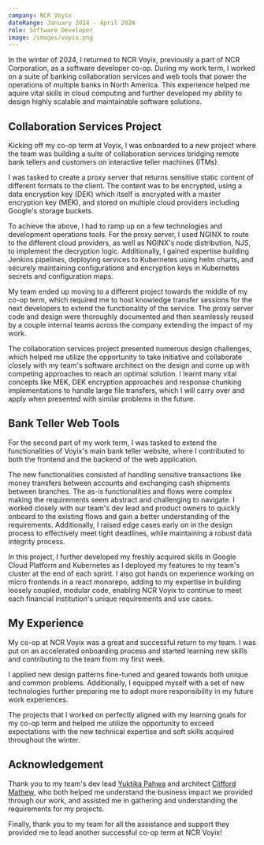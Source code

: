 ```yaml
---
company: NCR Voyix
dateRange: January 2024 - April 2024
role: Software Developer
image: /images/voyix.png
---
```


In the winter of 2024, I returned to NCR Voyix, previously a part of NCR Corporation, as a software developer co-op. During my work term, I worked on a suite of banking collaboration services and web tools that power the operations of multiple banks in North America. This experience helped me aquire vital skills in cloud computing and further developed my ability to design highly scalable and maintainable software solutions.

## Collaboration Services Project
Kicking off my co-op term at Voyix, I was onboarded to a new project where the team was building a suite of collaboration services bridging remote bank tellers and customers on interactive teller machines (ITMs).

I was tasked to create a proxy server that returns sensitive static content of different formats to the client. The content was to be encrypted, using a data encryption key (DEK) which itself is encrypted with a master encryption key (MEK), and stored on multiple cloud providers including Google's storage buckets. 

To achieve the above, I had to ramp up on a few technologies and development operations tools. For the proxy server, I used NGINX to route to the different cloud providers, as well as NGINX's node distribution, NJS, to implement the decryption logic. Additionally, I gained expertise building Jenkins pipelines, deploying services to Kubernetes using helm charts, and securely maintaining configurations and encryption keys in Kubernetes secrets and configuration maps.  

My team ended up moving to a different project towards the middle of my co-op term, which required me to host knowledge transfer sessions for the next developers to extend the functionality of the service. The proxy server code and design were thoroughly documented and then seamlessly reused by a couple internal teams across the company extending the impact of my work. 

The collaboration services project presented numerous design challenges, which helped me utilize the opportunity to take initiative and collaborate closely with my team's software architect on the design and come up with competing approaches to reach an optimal solution. I learnt many vital concepts like MEK, DEK encryption approaches and response chunking implementations to handle large file transfers, which I will carry over and apply when presented with similar problems in the future.  

## Bank Teller Web Tools
For the second part of my work term, I was tasked to extend the functionalities of Voyix's main bank teller website, where I contributed to both the frontend and the backend of the web application. 

The new functionalities consisted of handling sensitive transactions like money transfers between accounts and exchanging cash shipments between branches. The as-is functionalities and flows were complex making the requirements seem abstract and challenging to navigate. I worked closely with our team's dev lead and product owners to quickly onboard to the existing flows and gain a better understanding of the requirements. Additionally, I raised edge cases early on in the design process to effectively meet tight deadlines, while maintaining a robust data integrity process. 

In this project, I further developed my freshly acquired skills in Google Cloud Platform and Kubernetes as I deployed my features to my team's cluster at the end of each sprint. I also got hands on experience working on micro frontends in a react monorepo, adding to my expertise in building loosely coupled, modular code, enabling NCR Voyix to continue to meet each financial institution's unique requirements and use cases.  

## My Experience
My co-op at NCR Voyix was a great and successful return to my team. I was put on an accelerated onboarding process and started learning new skills and contributing to the team from my first week. 

I applied new design patterns fine-tuned and geared towards both unique and common problems. Additionally, I equipped myself with a set of new technologies further preparing me to adopt more responsibility in my future work experiences.

The projects that I worked on perfectly aligned with my learning goals for my co-op term and helped me utilize the opportunity to exceed expectations with the new technical expertise and soft skills acquired throughout the winter. 

## Acknowledgement
Thank you to my team's dev lead [Yuktika Pahwa](https://www.linkedin.com/in/yuktika-pahwa-15ab0934/) and architect [Clifford Mathew](https://www.linkedin.com/in/clifford-mathew-1323603/), who both helped me understand the business impact we provided through our work, and assisted me in gathering and understanding the requirements for my projects. 

Finally, thank you to my team for all the assistance and support they provided me to lead another successful co-op term at NCR Voyix! 
